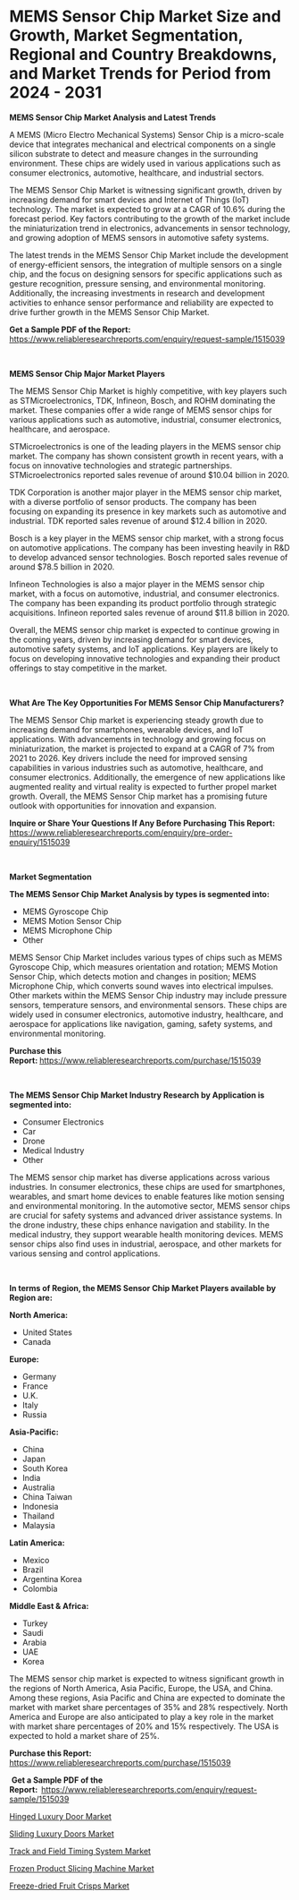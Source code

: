 <p><h1>MEMS Sensor Chip Market Size and Growth, Market Segmentation, Regional and Country Breakdowns, and Market Trends for Period from 2024 -  2031</h1></p><p><strong>MEMS Sensor Chip Market Analysis and Latest Trends</strong></p>
<p><p>A MEMS (Micro Electro Mechanical Systems) Sensor Chip is a micro-scale device that integrates mechanical and electrical components on a single silicon substrate to detect and measure changes in the surrounding environment. These chips are widely used in various applications such as consumer electronics, automotive, healthcare, and industrial sectors.</p><p>The MEMS Sensor Chip Market is witnessing significant growth, driven by increasing demand for smart devices and Internet of Things (IoT) technology. The market is expected to grow at a CAGR of 10.6% during the forecast period. Key factors contributing to the growth of the market include the miniaturization trend in electronics, advancements in sensor technology, and growing adoption of MEMS sensors in automotive safety systems.</p><p>The latest trends in the MEMS Sensor Chip Market include the development of energy-efficient sensors, the integration of multiple sensors on a single chip, and the focus on designing sensors for specific applications such as gesture recognition, pressure sensing, and environmental monitoring. Additionally, the increasing investments in research and development activities to enhance sensor performance and reliability are expected to drive further growth in the MEMS Sensor Chip Market.</p></p>
<p><strong>Get a Sample PDF of the Report:&nbsp;</strong> <a href="https://www.reliableresearchreports.com/enquiry/request-sample/1515039">https://www.reliableresearchreports.com/enquiry/request-sample/1515039</a></p>
<p>&nbsp;</p>
<p><strong>MEMS Sensor Chip Major Market Players</strong></p>
<p><p>The MEMS Sensor Chip Market is highly competitive, with key players such as STMicroelectronics, TDK, Infineon, Bosch, and ROHM dominating the market. These companies offer a wide range of MEMS sensor chips for various applications such as automotive, industrial, consumer electronics, healthcare, and aerospace.</p><p>STMicroelectronics is one of the leading players in the MEMS sensor chip market. The company has shown consistent growth in recent years, with a focus on innovative technologies and strategic partnerships. STMicroelectronics reported sales revenue of around $10.04 billion in 2020.</p><p>TDK Corporation is another major player in the MEMS sensor chip market, with a diverse portfolio of sensor products. The company has been focusing on expanding its presence in key markets such as automotive and industrial. TDK reported sales revenue of around $12.4 billion in 2020.</p><p>Bosch is a key player in the MEMS sensor chip market, with a strong focus on automotive applications. The company has been investing heavily in R&D to develop advanced sensor technologies. Bosch reported sales revenue of around $78.5 billion in 2020.</p><p>Infineon Technologies is also a major player in the MEMS sensor chip market, with a focus on automotive, industrial, and consumer electronics. The company has been expanding its product portfolio through strategic acquisitions. Infineon reported sales revenue of around $11.8 billion in 2020.</p><p>Overall, the MEMS sensor chip market is expected to continue growing in the coming years, driven by increasing demand for smart devices, automotive safety systems, and IoT applications. Key players are likely to focus on developing innovative technologies and expanding their product offerings to stay competitive in the market.</p></p>
<p>&nbsp;</p>
<p><strong>What Are The Key Opportunities For MEMS Sensor Chip Manufacturers?</strong></p>
<p><p>The MEMS Sensor Chip market is experiencing steady growth due to increasing demand for smartphones, wearable devices, and IoT applications. With advancements in technology and growing focus on miniaturization, the market is projected to expand at a CAGR of 7% from 2021 to 2026. Key drivers include the need for improved sensing capabilities in various industries such as automotive, healthcare, and consumer electronics. Additionally, the emergence of new applications like augmented reality and virtual reality is expected to further propel market growth. Overall, the MEMS Sensor Chip market has a promising future outlook with opportunities for innovation and expansion.</p></p>
<p><strong>Inquire or Share Your Questions If Any Before Purchasing This Report:</strong> <a href="https://www.reliableresearchreports.com/enquiry/pre-order-enquiry/1515039">https://www.reliableresearchreports.com/enquiry/pre-order-enquiry/1515039</a></p>
<p>&nbsp;</p>
<p><strong>Market Segmentation</strong></p>
<p><strong>The MEMS Sensor Chip Market Analysis by types is segmented into:</strong></p>
<p><ul><li>MEMS Gyroscope Chip</li><li>MEMS Motion Sensor Chip</li><li>MEMS Microphone Chip</li><li>Other</li></ul></p>
<p><p>MEMS Sensor Chip Market includes various types of chips such as MEMS Gyroscope Chip, which measures orientation and rotation; MEMS Motion Sensor Chip, which detects motion and changes in position; MEMS Microphone Chip, which converts sound waves into electrical impulses. Other markets within the MEMS Sensor Chip industry may include pressure sensors, temperature sensors, and environmental sensors. These chips are widely used in consumer electronics, automotive industry, healthcare, and aerospace for applications like navigation, gaming, safety systems, and environmental monitoring.</p></p>
<p><strong>Purchase this Report:&nbsp;</strong><a href="https://www.reliableresearchreports.com/purchase/1515039">https://www.reliableresearchreports.com/purchase/1515039</a></p>
<p>&nbsp;</p>
<p><strong>The MEMS Sensor Chip Market Industry Research by Application is segmented into:</strong></p>
<p><ul><li>Consumer Electronics</li><li>Car</li><li>Drone</li><li>Medical Industry</li><li>Other</li></ul></p>
<p><p>The MEMS sensor chip market has diverse applications across various industries. In consumer electronics, these chips are used for smartphones, wearables, and smart home devices to enable features like motion sensing and environmental monitoring. In the automotive sector, MEMS sensor chips are crucial for safety systems and advanced driver assistance systems. In the drone industry, these chips enhance navigation and stability. In the medical industry, they support wearable health monitoring devices. MEMS sensor chips also find uses in industrial, aerospace, and other markets for various sensing and control applications.</p></p>
<p>&nbsp;</p>
<p><strong>In terms of Region, the MEMS Sensor Chip Market Players available by Region are:</strong></p>
<p>
    <p> <strong> North America: </strong>
        <ul>
            <li>United States</li>
            <li>Canada</li>
        </ul>
        </p> 
    <p> <strong> Europe: </strong>
        <ul>
            <li>Germany</li>
            <li>France</li>
            <li>U.K.</li>
            <li>Italy</li>
            <li>Russia</li>
        </ul>
        </p> 
    <p> <strong> Asia-Pacific: </strong>
        <ul>
            <li>China</li>
            <li>Japan</li>
            <li>South Korea</li>
            <li>India</li>
            <li>Australia</li>
            <li>China Taiwan</li>
            <li>Indonesia</li>
            <li>Thailand</li>
            <li>Malaysia</li>
        </ul>
        </p> 
    <p> <strong> Latin America: </strong>
        <ul>
            <li>Mexico</li>
            <li>Brazil</li>
            <li>Argentina Korea</li>
            <li>Colombia</li>
        </ul>
        </p> 
    <p> <strong> Middle East & Africa: </strong>
        <ul>
            <li>Turkey</li>
            <li>Saudi</li>
            <li>Arabia</li>
            <li>UAE</li>
            <li>Korea</li>
        </ul>
    </p>
    </p>
<p><p>The MEMS sensor chip market is expected to witness significant growth in the regions of North America, Asia Pacific, Europe, the USA, and China. Among these regions, Asia Pacific and China are expected to dominate the market with market share percentages of 35% and 28% respectively. North America and Europe are also anticipated to play a key role in the market with market share percentages of 20% and 15% respectively. The USA is expected to hold a market share of 25%.</p></p>
<p><strong>Purchase this Report: </strong><a href="https://www.reliableresearchreports.com/purchase/1515039">https://www.reliableresearchreports.com/purchase/1515039</a></p>
<p>&nbsp;<strong>Get a Sample PDF of the Report:&nbsp;&nbsp;</strong><a href="https://www.reliableresearchreports.com/enquiry/request-sample/1515039">https://www.reliableresearchreports.com/enquiry/request-sample/1515039</a></p>
<p><strong></strong></p>
<p><p><a href="https://shimmer-gardenia-37a.notion.site/Hinged-Luxury-Door-Market-Size-Focuses-on-Market-Dynamics-In-Depth-Analysis-and-Future-Projections--9385504720ea44748dcfd4b1f8df1d07">Hinged Luxury Door Market</a></p><p><a href="https://unruly-ladybug-44b.notion.site/Sliding-Luxury-Doors-Market-Size-Share-Trends-Analysis-Report-By-Material-By-Type-By-End-user--4b371be5fb0a49bcb773c022503e780a">Sliding Luxury Doors Market</a></p><p><a href="https://view.publitas.com/reportprime-1/track-and-field-timing-system-market-insights-market-players-and-forecast-till-2031/">Track and Field Timing System Market</a></p><p><a href="https://github.com/mbisetmhermsr/Market-Research-Report-List-1/blob/main/frozen-product-slicing-machine-market.md">Frozen Product Slicing Machine Market</a></p><p><a href="https://issuu.com/reportprime-2/docs/freeze-dried-fruit-crisps-market-size-2030.pptx">Freeze-dried Fruit Crisps Market</a></p></p>